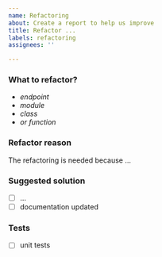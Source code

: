 ```yaml
---
name: Refactoring
about: Create a report to help us improve
title: Refactor ...
labels: refactoring
assignees: ''

---
```


### What to refactor?

- *endpoint*
- *module*
- *class*
- *or function*

### Refactor reason

The refactoring is needed because ...

### Suggested solution

- [ ] ...
- [ ] documentation updated

### Tests

- [ ] unit tests
